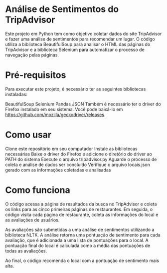 # Análise de Sentimentos do TripAdvisor

Este projeto em Python tem como objetivo coletar dados do site TripAdvisor e fazer uma análise de sentimentos para recomendar um lugar. O código utiliza a biblioteca BeautifulSoup para analisar o HTML das páginas do TripAdvisor e a biblioteca Selenium para automatizar o processo de navegação pelas páginas.

# Pré-requisitos

Para executar este projeto, é necessário ter as seguintes bibliotecas instaladas:

BeautifulSoup
Selenium
Pandas
JSON
Também é necessário ter o driver do Firefox instalado em seu sistema. Você pode baixá-lo em https://github.com/mozilla/geckodriver/releases.

# Como usar

Clone este repositório em seu computador
Instale as bibliotecas necessárias
Baixe o driver do Firefox e adicione o diretório do driver ao PATH do sistema
Execute o arquivo tripadvisor.py
Aguarde o processo de coleta e análise de dados ser concluído
Verifique o arquivo locais.json gerado com as informações coletadas e analisadas
# Como funciona

O código acessa a página de resultados da busca no TripAdvisor e coleta os links para as cinco primeiras páginas de restaurantes. Em seguida, o código visita cada página de restaurante, coleta as informações do local e as avaliações de usuários.

As avaliações são submetidas a uma análise de sentimentos utilizando a biblioteca NLTK. A análise retorna uma pontuação de sentimento para cada avaliação, que é adicionada a uma lista de pontuações para o local. A pontuação final do local é calculada como a média das pontuações de todas as avaliações.

Ao final, o código recomenda o local com a pontuação de sentimento mais alta.
